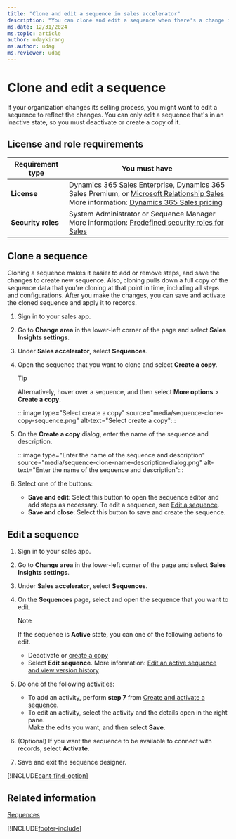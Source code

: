 ```yaml
---
title: "Clone and edit a sequence in sales accelerator"
description: "You can clone and edit a sequence when there's a change in the process of selling in your organization."
ms.date: 12/31/2024
ms.topic: article
author: udaykirang
ms.author: udag
ms.reviewer: udag
---
```

# Clone and edit a sequence 

If your organization changes its selling process, you might want to edit a sequence to reflect the changes. You can only edit a sequence that's in an inactive state, so you must deactivate or create a copy of it.

## License and role requirements
| Requirement type | You must have |
|-----------------------|---------|
| **License** | Dynamics 365 Sales Enterprise, Dynamics 365 Sales Premium, or [Microsoft Relationship Sales](https://dynamics.microsoft.com/en-in/sales/relationship-sales/) <br>More information: [Dynamics 365 Sales pricing](https://dynamics.microsoft.com/sales/pricing/) |
| **Security roles** | System Administrator or Sequence Manager <br>  More information: [Predefined security roles for Sales](security-roles-for-sales.md)|

## Clone a sequence

Cloning a sequence makes it easier to add or remove steps, and save the changes to create new sequence. Also, cloning pulls down a full copy of the sequence data that you're cloning at that point in time, including all steps and configurations. After you make the changes, you can save and activate the cloned sequence and apply it to records.

1. Sign in to your sales app.   
1. Go to **Change area** in the lower-left corner of the page and select **Sales Insights settings**.   
1. Under **Sales accelerator**, select **Sequences**.   
1. Open the sequence that you want to clone and select **Create a copy**.

    >[!TIP]
    >Alternatively, hover over a sequence, and then select **More options** > **Create a copy**.    
    
    :::image type="Select create a copy" source="media/sequence-clone-copy-sequence.png" alt-text="Select create a copy":::  

1. On the **Create a copy** dialog, enter the name of the sequence and description.    

    :::image type="Enter the name of the sequence and description" source="media/sequence-clone-name-description-dialog.png" alt-text="Enter the name of the sequence and description":::  

1. Select one of the buttons:   
    - **Save and edit**: Select this button to open the sequence editor and add steps as necessary. To edit a sequence, see [Edit a sequence](#edit-a-sequence).
    - **Save and close**: Select this button to save and create the sequence. 

## Edit a sequence
   
1. Sign in to your sales app.   
1. Go to **Change area** in the lower-left corner of the page and select **Sales Insights settings**.   
1. Under **Sales accelerator**, select **Sequences**.     
1. On the **Sequences** page, select and open the sequence that you want to edit.    

    >[!NOTE]      
    >If the sequence is **Active** state, you can one of the following actions to edit.  
    >- Deactivate or [create a copy](#clone-a-sequence)
    >- Select **Edit sequence**. More information: [Edit an active sequence and view version history](edit-active-sequence.md)  

1. Do one of the following activities:   
    - To add an activity, perform **step 7** from [Create and activate a sequence](create-and-activate-a-sequence.md).       
    - To edit an activity, select the activity and the details open in the right pane.   
        Make the edits you want, and then select **Save**.      
1. (Optional) If you want the sequence to be available to connect with records, select **Activate**.    
1. Save and exit the sequence designer.

[!INCLUDE[cant-find-option](../includes/cant-find-option.md)] 

## Related information

[Sequences](create-manage-sequences.md)


[!INCLUDE[footer-include](../includes/footer-banner.md)]
